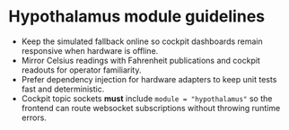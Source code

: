 # Hypothalamus module guidelines

- Keep the simulated fallback online so cockpit dashboards remain responsive when
  hardware is offline.
- Mirror Celsius readings with Fahrenheit publications and cockpit readouts for
  operator familiarity.
- Prefer dependency injection for hardware adapters to keep unit tests fast and
  deterministic.
- Cockpit topic sockets **must** include `module = "hypothalamus"` so the
  frontend can route websocket subscriptions without throwing runtime errors.

